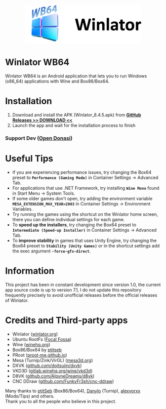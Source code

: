 <p align="center">
	<img src="logo.png" width="376" height="128" alt="Winlator Logo" />  
</p>

# Winlator WB64

Winlator WB64 is an Android application that lets you to run Windows (x86_64) applications with Wine and Box86/Box64.

# Installation

1. Download and install the APK (Winlator_8.4.5.apk) from __[GitHub Releases >> DOWNLOAD <<](https://github.com/wb64dev/Winlator-WB64/releases)__
2. Launch the app and wait for the installation process to finish
### Support Dev **([Open Donasi](https://ibb.co/zsgLRXv))**

# Useful Tips

- If you are experiencing performance issues, try changing the Box64 preset to __`Performance (Gaming Mode)`__ in Container Settings -> Advanced Tab.
- For applications that use .NET Framework, try installing __`Wine Mono`__ found in Start Menu -> System Tools.
- If some older games don't open, try adding the environment variable __`MESA_EXTENSION_MAX_YEAR=2003`__ in Container Settings -> Environment Variables.
- Try running the games using the shortcut on the Winlator home screen, there you can define individual settings for each game.
- To __speed up the installers__, try changing the Box64 preset to __`Intermediate (Speed-up Installer)`__ in Container Settings -> Advanced Tab.
- To __improve stability__ in games that uses Unity Engine, try changing the Box64 preset to __`Stability (Unity Games)`__ or in the shortcut settings add the exec argument __`-force-gfx-direct`__.

# Information

This project has been in constant development since version 1.0, the current app source code is up to version 7.1, I do not update this repository frequently precisely to avoid unofficial releases before the official releases of Winlator.

# Credits and Third-party apps
- Winlator ([winlator.org](https://winlator.org/))
- Ubuntu RootFs ([Focal Fossa](https://releases.ubuntu.com/focal))
- Wine ([winehq.org](https://www.winehq.org/))
- Box86/Box64 by [ptitseb](https://github.com/ptitSeb)
- PRoot ([proot-me.github.io](https://proot-me.github.io))
- Mesa (Turnip/Zink/VirGL) ([mesa3d.org](https://www.mesa3d.org))
- DXVK ([github.com/doitsujin/dxvk](https://github.com/doitsujin/dxvk))
- VKD3D ([gitlab.winehq.org/wine/vkd3d](https://gitlab.winehq.org/wine/vkd3d))
- D8VK ([github.com/AlpyneDreams/d8vk](https://github.com/AlpyneDreams/d8vk))
- CNC DDraw ([github.com/FunkyFr3sh/cnc-ddraw](https://github.com/FunkyFr3sh/cnc-ddraw))

Many thanks to [ptitSeb](https://github.com/ptitSeb) (Box86/Box64), [Danylo](https://blogs.igalia.com/dpiliaiev/tags/mesa/) (Turnip), [alexvorxx](https://github.com/alexvorxx) (Mods/Tips) and others.<br>
Thank you to all the people who believe in this project.
